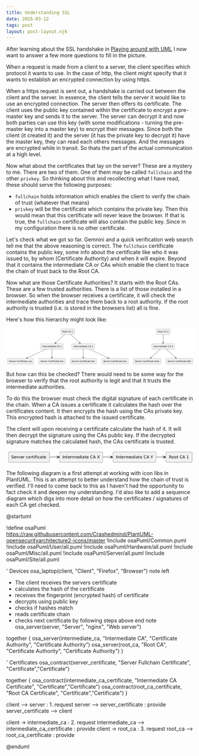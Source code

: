 ```yaml
---
title: Understanding SSL
date: 2025-03-12
tags: post
layout: post-layout.njk
---
```


After learning about the SSL handshake in [Playing around with
UML](/posts/playing_around_with_architecture_diagrams/) I now want to answer a
few more questions to fill in the picture.

When a request is made from a client to a server, the client specifies which protocol
it wants to use. In the case of http, the client might specify that it wants to establish
an encrypted connection by using https.

When a https request is sent out, a handshake is carried out between the client
and the server. In essence, the client tells the server it would like to use an
encrypted connection. The server then offers its certificate. The client uses
the public key contained within the certificate to encrypt a pre-master key and
sends it to the server. The server can decrypt it and now both parties can use
this key (with some modifications - turning the pre-master key into a master
key) to encrypt their messages. Since both the client (it created it) and the
server (it has the private key to decrypt it) have the master key, they can
read each others messages. And the messages are encrypted while in transit. So
thats the part of the actual communication at a high level. 

Now what about the certificates that lay on the server? These are a mystery to me. There
are two of them. One of them may be called `fullchain` and the other `privkey`.
So thinking about this and recollecting what I have read, these should serve the following purposes:

- `fullchain` holds information which enables the client to verify the chain of
  trust (whatever that means)
- `privkey` will be the certificate which contains the private key. Then this
  would mean that this certificate will never leave the browser. If that is
  true, the `fullchain` certificate will also contain the public key. Since in
  my configuration there is no other certificate.

Let's check what we got so far. Gemnini and a quick verification web search
tell me that the above reasoning is correct. The `fullchain` certificate
contains the public key, some info about the certificate like who it was issued
to, by whom (Certificate Authority) and when it will expire. Beyond that it contains
the intermediate CA or CAs which enable the client to trace the chain of trust 
back to the Root CA.

Now what are those Certificate Authorities? It starts with the Root CAs. These
are a few trusted authorities. There is a list of those installed in a browser.
So when the browser receives a certificate, it will check the intermediate
authorities and trace them back to a root authority. If the root authority is
trusted (i.e. is stored in the browsers list) all is fine. 

Here's how this hierarchy might look like:

![Chain of trust visualization](./250312-2131-chain_of_trust.png)

But how can this be checked? There would need to be some way for the browser to
verify that the root authority is legit and that it trusts the intermediate
authorities. 

To do this the browser must check the digital signature of each certificate in
the chain. When a CA issues a certificate it calculates the hash over the certificates
content. It then encrypts the hash using the CAs private key. This encrypted hash
is attached to the issued certificate.

The client will upon receiving a certificate calculate the hash of it. It will
then decrypt the signature using the CAs public key. If the decrypted signature
matches the calculated hash, the CAs certificate is trusted.

![Walking the chain of trust](./250312-2205-walking_the_chain_of_trust.png)

The following diagram is a first attempt at working with icon libs in PlantUML.
This is an attempt to better understand how the chain of trust is verified.
I'll need to come back to this as I haven't had the opportunity to fact check
it and deepen my understanding. I'd also like to add a sequence diagram which
digs into more detail on how the certificates / signatures of each CA get
checked.

@startuml

!define osaPuml https://raw.githubusercontent.com/Crashedmind/PlantUML-opensecurityarchitecture2-icons/master
!include osaPuml/Common.puml
!include osaPuml/User/all.puml
!include osaPuml/Hardware/all.puml
!include osaPuml/Misc/all.puml
!include osaPuml/Server/all.puml
!include osaPuml/Site/all.puml

' Devices
osa_laptop(client, "Client", "Firefox", "Browser")
note left
  * The client receives the servers certificate
  * calculates the hash of the certificate
  * receives the fingerprint (encrypted hash) of certificate
  * decrypts using public key
  * checks if hashes match
  * reads certificate chain
  * checks next certificate by following steps above
end note
osa_server(server, "Server", "nginx", "Web server")

together {
  osa_server(intermediate_ca, "Intermediate CA", "Certificate Authority", "Certificate Authority")
  osa_server(root_ca, "Root CA", "Certificate Authority", "Certificate Authority")
}

' Certificates
osa_contract(server_certificate, "Server Fullchain Certificate", "Certificate","Certificate")

together {
  osa_contract(intermediate_ca_certificate, "Intermediate CA Certificate", "Certificate","Certificate")
  osa_contract(root_ca_certificate, "Root CA Certificate", "Certificate","Certificate")
}

client --> server : 1. request 
server --> server_certificate : provide
server_certificate --> client 

client -> intermediate_ca : 2. request 
intermediate_ca --> intermediate_ca_certificate : provide
client -> root_ca : 3. request
root_ca --> root_ca_certificate : provide

@enduml

